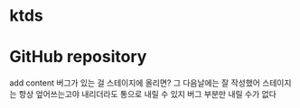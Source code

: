 # ktds
GitHub repository
===========================================
add content
버그가 있는 걸 스테이지에 올리면?
그 다음날에는 잘 작성했어
스테이지는 항상 엎어쓰는고야
내리더라도 통으로 내릴 수 있지
버그 부분만 내릴 수가 없다